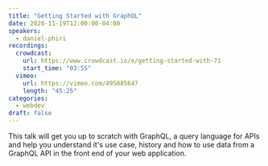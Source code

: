 ```yaml
---
title: "Getting Started with GraphQL"
date: 2020-11-19T12:00:00-04:00
speakers:
  - daniel-phiri
recordings:
  crowdcast:
    url: https://www.crowdcast.io/e/getting-started-with-71
    start_time: "03:55"
  vimeo:
    url: https://vimeo.com/495885647
    length: "45:25"
categories:
  - webdev
draft: false
---
```


This talk will get you up to scratch with GraphQL, a query language for APIs and help you understand it's use case, history and how to use data from a GraphQL API in the front end of your web application.
